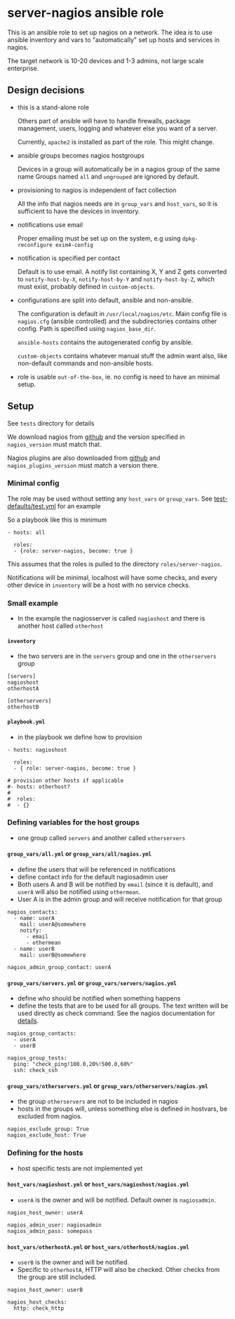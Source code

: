 server-nagios ansible role
================================

This is an ansible role to set up nagios on a network. The idea is to use ansible inventory and vars to "automatically" set up hosts and services in nagios.

The target network is 10-20 devices and 1-3 admins, not large scale enterprise.


Design decisions
---------------------

* this is a stand-alone role

    Others part of ansible will have to handle firewalls, package management, users, logging and whatever else you want of a server.

    Currently, `apache2` is installed as part of the role. This might change.

* ansible groups becomes nagios hostgroups

    Devices in a group will automatically be in a nagios group of the same name
    Groups named `all` and `ungrouped` are ignored by default.

* provisioning to nagios is independent of fact collection

    All the info that nagios needs are in `group_vars` and `host_vars`, so it is sufficient to have the devices in inventory.

* notifications use email

    Proper emailing must be set up on the system, e.g using `dpkg-reconfigure exim4-config`

* notification is specified per contact

    Default is to use email. A notify list containing X, Y and Z gets converted to `notify-host-by-X`, `notify-host-by-Y` and `notify-host-by-Z`, which must exist, probably defined in `custom-objects`.

* configurations are split into default, ansible and non-ansible.

    The configuration is default in `/usr/local/nagios/etc`. Main config file is `nagios.cfg` (ansible controlled) and the subdirectories contains other config. Path is specified using `nagios_base_dir`.

    `ansible-hosts` contains the autogenerated config by ansible.

    `custom-objects` contains whatever manual stuff the admin want also, like non-default commands and non-ansible hosts.

* role is usable `out-of-the-box`, ie. no config is need to have an minimal setup.

Setup
-------------

See `tests` directory for details

We download nagios from [github](https://github.com/NagiosEnterprises/nagioscore/releases) and the version specified in `nagios_version` must match that.

Nagios plugins are also downloaded from [github](https://github.com/nagios-plugins/nagios-plugins/releases) and `nagios_plugins_version` must match a version there.

### Minimal config

The role may be used without setting any `host_vars` or `group_vars`. See [test-defaults/test.yml](https://github.com/moozer/ansible-role-nagios/blob/master/tests-defaults/test.yml) for an example

So a playbook like this is minimum

```
- hosts: all

  roles:
  - {role: server-nagios, become: true }

```

This assumes that the roles is pulled to the directory `roles/server-nagios`.

Notifications will be minimal, localhost will have some checks, and every other device in `inventory` will be a host with no service checks.



### Small example

* In the example the nagiosserver is called `nagioshost` and there is another host called `otherhost`


#### `inventory`

* the two servers are in the `servers` group and one in the `otherservers` group

```
[servers]
nagioshost
otherhostA

[otherservers]
otherhostB
```

#### `playbook.yml`

* in the playbook we define how to provision

```
- hosts: nagioshost

  roles:
  - { role: server-nagios, become: true }

# provision other hosts if applicable
#- hosts: otherhost?
#
#  roles:
#  - {}
```

### Defining variables for the host groups

* one group called `servers` and another called `otherservers`

#### `group_vars/all.yml` or `group_vars/all/nagios.yml`

* define the users that will be referenced in notifications
* define contact info for the default nagiosadmin user
* Both users A and B will be notified by `email` (since it is default), and `userA` will also be notified using `othermean`.
* User A is in the admin group and will receive notification for that group

```
nagios_contacts:
  - name: userA
    mail: userA@somewhere
    notify:
      - email
      - othermean
  - name: userB
    mail: userB@somewhere

nagios_admin_group_contact: userA
```

#### `group_vars/servers.yml` or `group_vars/servers/nagios.yml`

* define who should be notified when something happens
* define the tests that are to be used for all groups. The text written will be used directly as check command. See the nagios documentation for [details](https://assets.nagios.com/downloads/nagioscore/docs/nagioscore/3/en/plugins.html).

```
nagios_group_contacts:
  - userA
  - userB

nagios_group_tests:
  ping: "check_ping!100.0,20%!500.0,60%"
  ssh: check_ssh
```

#### `group_vars/otherservers.yml` or `group_vars/otherservers/nagios.yml`

* the group `otherservers` are not to be included in nagios
* hosts in the groups will, unless something else is defined in hostvars, be excluded from nagios.

```
nagios_exclude_group: True
nagios_exclude_host: True
```

### Defining for the hosts

* host specific tests are not implemented yet

#### `host_vars/nagioshost.yml` or `host_vars/nagioshost/nagios.yml`

* `userA` is the owner and will be notified. Default owner is `nagiosadmin`.

```
nagios_host_owner: userA

nagios_admin_user: nagiosadmin
nagios_admin_pass: somepass
```

#### `host_vars/otherhostA.yml` or `host_vars/otherhostA/nagios.yml`

* `userB` is the owner and will be notified.
* Specific to `otherhostA`, HTTP will also be checked. Other checks from the group are still included.

```
nagios_host_owner: userB

nagios_host_checks:
  http: check_http
```
